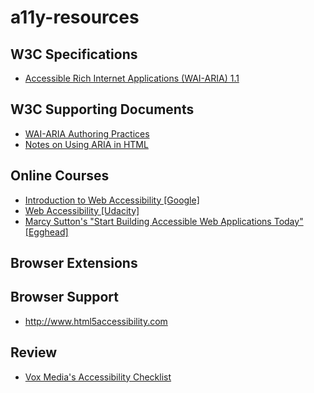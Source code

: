 # a11y-resources

## W3C Specifications
- [Accessible Rich Internet Applications (WAI-ARIA) 1.1](http://www.w3.org/TR/wai-aria-1.1/)

## W3C Supporting Documents
- [WAI-ARIA Authoring Practices](http://www.w3.org/TR/wai-aria-practices/)
- [Notes on Using ARIA in HTML](https://w3c.github.io/aria-in-html/)

## Online Courses
- [Introduction to Web Accessibility [Google]](https://webaccessibility.withgoogle.com/course)
- [Web Accessibility [Udacity]](https://classroom.udacity.com/courses/ud891)
- [Marcy Sutton's "Start Building Accessible Web Applications Today" [Egghead]](https://egghead.io/courses/start-building-accessible-web-applications-today)

## Browser Extensions

## Browser Support
- http://www.html5accessibility.com

## Review
- [Vox Media's Accessibility Checklist](http://accessibility.voxmedia.com)
